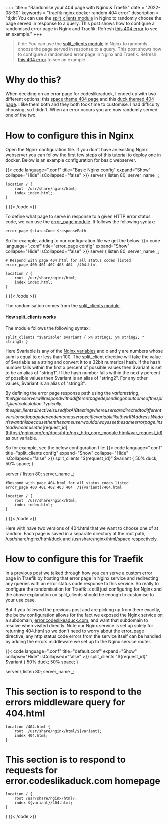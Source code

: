 +++
title = "Randomise your 404 page with Nginx & Traefik"
date = "2022-08-30"
keywords = "traefik nginx docker random 404 error"
description = "tl;dr: You can use the [split_clients module](https://nginx.org/en/docs/http/ngx_http_split_clients_module.html) in Nginx to randomly choose the page served in response to a query. This post shows how to configure a randomised error page in Nginx and Traefik. Refresh [this 404 error](https://www.codeslikeaduck.com/error) to see an example."
+++

> tl;dr: You can use the [split_clients module](https://nginx.org/en/docs/http/ngx_http_split_clients_module.html) in Nginx to randomly choose the page served in response to a query. This post shows how to configure a randomised error page in Nginx and Traefik. Refresh [this 404 error](https://www.codeslikeaduck.com/error) to see an example.

# Why do this?
When deciding on an error page for codeslikeaduck, I ended up with two different options; this [space theme 404 page](https://github.com/mpdcampbell/blog/tree/master/errorPage/html/space) and this [duck themed 404 page](https://github.com/mpdcampbell/blog/tree/master/errorPage/html/duck). I like them both and they both took time to customise. I had difficulty choosing, so I didn't. When an error occurs you are now randomly served one of the two.

# How to configure this in Nginx
Open the Nginx configuration file. If you don't have an existing Nginx webserver you can follow the first few steps of this [tutorial](https://www.codeslikeaduck.com/posts/custom404withtraefik/#how-to-set-it-up-in-docker) to deploy one in docker. Below is an example configuration for basic webserver.

{{< code language=".conf" title="Basic Nginx config" expand="Show" collapse="Hide" isCollapsed="false" >}}
server {
    listen 80;
    server_name _;

    location / {
        root  /usr/share/nginx/html;
        index index.html;
    }
}
{{< /code >}}

To define what page to serve in response to a given HTTP error status code, we can use the [error_page module](http://nginx.org/en/docs/http/ngx_http_core_module.html#error_page). It follows the following syntax: 

```error_page $statusCode $responsePath```  

So for example, adding to our configuration file we get the below:
{{< code language=".conf" title="error_page config" expand="Show" collapse="Hide" isCollapsed="false" >}}
server {
    listen 80;
    server_name _;

    # Respond with page 404.html for all status codes listed
    error_page 400 401 402 403 404  /404.html

    location / {
        root  /usr/share/nginx/html;
        index index.html;
    }
}
{{< /code >}}

The randomisation comes from the [split_clients module](https://nginx.org/en/docs/http/ngx_http_split_clients_module.html). 

#### How split_clients works
The module follows the following syntax:

```split_clients "$variable" $variant { x% string1; y% string2; * string3; }```

Here $variable is any of the [Nginx variables](https://nginx.org/en/docs/varindex.html) and x and y are numbers whose sum is equal to or less than 100. The split_client directive will take the value of $variable as a string and convert it to a 32bit numerical hash. If the hash number falls within the first x percent of possible values then $variant is set to be an alias of "string1". If the hash number falls within the next y percent of possible values then $variant is an alias of "string2". For any other values, $variant is an alias of "string3".

By defining the error page response path using the $variant string, the Nginx server will respond with a different page depending on outcome of the split_client calculation. Typically, the split_clients directive is used for A/B testing where users are directed to different versions of a page dependent on a user specific variable like their IP Address. We don't want this because then the same user would always see the same error page. Instead we can use the [$request_id](https://nginx.org/en/docs/http/ngx_http_core_module.html#var_request_id) as our variable. 

So for example, see the below configuration file:
{{< code language=".conf" title="split_clients config" expand="Show" collapse="Hide" isCollapsed="false" >}}
split_clients "${request_id}" $variant {
    50% duck;
    50% space;
}

server {
    listen 80;
    server_name _;

    #Respond with page 404.html for all status codes listed
    error_page 400 401 402 403 404  /${variant}/404.html

    location / {
        root  /usr/share/nginx/html;
        index index.html;
    }
}
{{< /code >}}

Here with have two versions of 404.html that we want to choose one of at random. Each page is saved in a separate directory at the root path, /usr/share/nginx/html/duck and /usr/share/nginx/html/space respectively.

# How to configure this for Traefik
In a [previous post](https://www.codeslikeaduck.com/posts/custom404withtraefik/) we talked through how you can serve a custom error page in Traefik by hosting that error page in Nginx service and redirecting any queries with an error status code response to this service. So really to configure the randomisation for Traefik is still just configuring for Nginx and the above explanation on split_clients should be enough to customise to your use case.

But if you followed the previous post and are picking up from there exactly, the below configuration allows for the fact we exposed the Nginx service on a subdomain, [error.codeslikeaduck.com](https://error.codeslikeaduck.com), and want that subdomain to resolve when visited directly. Note our Nginx service is set up solely for returning 404.html so we don't need to worry about the error_page directive, any http status code errors from the service itself can be handled by adding the errors middleware we set up to the Nginx service router.

{{< code language=".conf" title="default.conf" expand="Show" collapse="Hide" isCollapsed="false" >}}
split_clients "${request_id}" $variant {
    50% duck;
    50% space;
}

server {
    listen 80;
    server_name _;

# This section is to respond to the errors middleware query for 404.html
    location /404.html {
        root  /usr/share/nginx/html/${variant};
        index 404.html;
    }

# This section is to respond to requests for error.codeslikaduck.com homepage
    location / {
        root /usr/share/nginx/html/;
        index ${variant}/404.html;
    }
}
{{< /code >}}